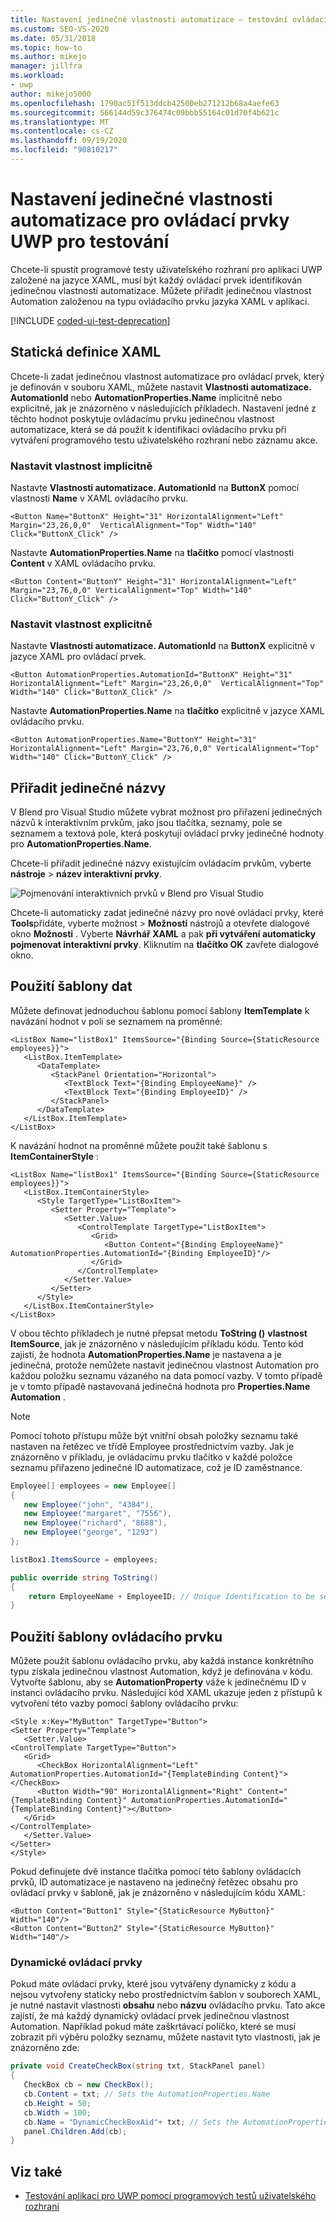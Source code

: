 ```yaml
---
title: Nastavení jedinečné vlastnosti automatizace – testování ovládacích prvků UWP
ms.custom: SEO-VS-2020
ms.date: 05/31/2018
ms.topic: how-to
ms.author: mikejo
manager: jillfra
ms.workload:
- uwp
author: mikejo5000
ms.openlocfilehash: 1790ac51f513ddcb42500eb271212b68a4aefe63
ms.sourcegitcommit: 566144d59c376474c09bbb55164c01d70f4b621c
ms.translationtype: MT
ms.contentlocale: cs-CZ
ms.lasthandoff: 09/19/2020
ms.locfileid: "90810217"
---
```

# <a name="set-a-unique-automation-property-for-uwp-controls-for-testing"></a>Nastavení jedinečné vlastnosti automatizace pro ovládací prvky UWP pro testování

Chcete-li spustit programové testy uživatelského rozhraní pro aplikaci UWP založené na jazyce XAML, musí být každý ovládací prvek identifikován jedinečnou vlastností automatizace. Můžete přiřadit jedinečnou vlastnost Automation založenou na typu ovládacího prvku jazyka XAML v aplikaci.

[!INCLUDE [coded-ui-test-deprecation](includes/coded-ui-test-deprecation.md)]

## <a name="static-xaml-definition"></a>Statická definice XAML

Chcete-li zadat jedinečnou vlastnost automatizace pro ovládací prvek, který je definován v souboru XAML, můžete nastavit **Vlastnosti automatizace. AutomationId** nebo **AutomationProperties.Name** implicitně nebo explicitně, jak je znázorněno v následujících příkladech. Nastavení jedné z těchto hodnot poskytuje ovládacímu prvku jedinečnou vlastnost automatizace, která se dá použít k identifikaci ovládacího prvku při vytváření programového testu uživatelského rozhraní nebo záznamu akce.

### <a name="set-the-property-implicitly"></a>Nastavit vlastnost implicitně

Nastavte **Vlastnosti automatizace. AutomationId** na **ButtonX** pomocí vlastnosti **Name** v XAML ovládacího prvku.

```xaml
<Button Name="ButtonX" Height="31" HorizontalAlignment="Left" Margin="23,26,0,0"  VerticalAlignment="Top" Width="140" Click="ButtonX_Click" />
```

Nastavte **AutomationProperties.Name** na **tlačítko** pomocí vlastnosti **Content** v XAML ovládacího prvku.

```xaml
<Button Content="ButtonY" Height="31" HorizontalAlignment="Left" Margin="23,76,0,0" VerticalAlignment="Top" Width="140" Click="ButtonY_Click" />
```

### <a name="set-the-property-explicitly"></a>Nastavit vlastnost explicitně

Nastavte **Vlastnosti automatizace. AutomationId** na **ButtonX** explicitně v jazyce XAML pro ovládací prvek.

```xaml
<Button AutomationProperties.AutomationId="ButtonX" Height="31" HorizontalAlignment="Left" Margin="23,26,0,0"  VerticalAlignment="Top" Width="140" Click="ButtonX_Click" />
```

Nastavte **AutomationProperties.Name** na **tlačítko** explicitně v jazyce XAML ovládacího prvku.

```xaml
<Button AutomationProperties.Name="ButtonY" Height="31" HorizontalAlignment="Left" Margin="23,76,0,0" VerticalAlignment="Top" Width="140" Click="ButtonY_Click" />
```

## <a name="assign-unique-names"></a>Přiřadit jedinečné názvy

V Blend pro Visual Studio můžete vybrat možnost pro přiřazení jedinečných názvů k interaktivním prvkům, jako jsou tlačítka, seznamy, pole se seznamem a textová pole, která poskytují ovládací prvky jedinečné hodnoty pro **AutomationProperties.Name**.

Chcete-li přiřadit jedinečné názvy existujícím ovládacím prvkům, vyberte **nástroje**  >  **název interaktivní prvky**.

![Pojmenování interaktivních prvků v Blend pro Visual Studio](../test/media/cuit_windowsstoreproperty_blend_1.png)

Chcete-li automaticky zadat jedinečné názvy pro nové ovládací prvky, které **Tools**přidáte, vyberte možnost  >  **Možnosti** nástrojů a otevřete dialogové okno **Možnosti** . Vyberte **Návrhář XAML** a pak **při vytváření automaticky pojmenovat interaktivní prvky**. Kliknutím na **tlačítko OK** zavřete dialogové okno.

## <a name="use-a-data-template"></a>Použití šablony dat

Můžete definovat jednoduchou šablonu pomocí šablony **ItemTemplate** k navázání hodnot v poli se seznamem na proměnné:

```xaml
<ListBox Name="listBox1" ItemsSource="{Binding Source={StaticResource employees}}">
   <ListBox.ItemTemplate>
      <DataTemplate>
         <StackPanel Orientation="Horizontal">
            <TextBlock Text="{Binding EmployeeName}" />
            <TextBlock Text="{Binding EmployeeID}" />
         </StackPanel>
      </DataTemplate>
   </ListBox.ItemTemplate>
</ListBox>
```

K navázání hodnot na proměnné můžete použít také šablonu s **ItemContainerStyle** :

```xaml
<ListBox Name="listBox1" ItemsSource="{Binding Source={StaticResource employees}}">
   <ListBox.ItemContainerStyle>
      <Style TargetType="ListBoxItem">
         <Setter Property="Template">
            <Setter.Value>
               <ControlTemplate TargetType="ListBoxItem">
                  <Grid>
                     <Button Content="{Binding EmployeeName}" AutomationProperties.AutomationId="{Binding EmployeeID}"/>
                  </Grid>
               </ControlTemplate>
            </Setter.Value>
         </Setter>
      </Style>
   </ListBox.ItemContainerStyle>
</ListBox>
```

V obou těchto příkladech je nutné přepsat metodu **ToString ()** **vlastnost ItemSource**, jak je znázorněno v následujícím příkladu kódu. Tento kód zajistí, že hodnota **AutomationProperties.Name** je nastavena a je jedinečná, protože nemůžete nastavit jedinečnou vlastnost Automation pro každou položku seznamu vázaného na data pomocí vazby. V tomto případě je v tomto případě nastavovaná jedinečná hodnota pro **Properties.Name Automation** .

> [!NOTE]
> Pomocí tohoto přístupu může být vnitřní obsah položky seznamu také nastaven na řetězec ve třídě Employee prostřednictvím vazby. Jak je znázorněno v příkladu, je ovládacímu prvku tlačítko v každé položce seznamu přiřazeno jedinečné ID automatizace, což je ID zaměstnance.

```csharp
Employee[] employees = new Employee[]
{
   new Employee("john", "4384"),
   new Employee("margaret", "7556"),
   new Employee("richard", "8688"),
   new Employee("george", "1293")
};

listBox1.ItemsSource = employees;

public override string ToString()
{
    return EmployeeName + EmployeeID; // Unique Identification to be set as the AutomationProperties.Name
}
```

## <a name="use-a-control-template"></a>Použití šablony ovládacího prvku

Můžete použít šablonu ovládacího prvku, aby každá instance konkrétního typu získala jedinečnou vlastnost Automation, když je definována v kódu. Vytvořte šablonu, aby se **AutomationProperty** váže k jedinečnému ID v instanci ovládacího prvku. Následující kód XAML ukazuje jeden z přístupů k vytvoření této vazby pomocí šablony ovládacího prvku:

```xaml
<Style x:Key="MyButton" TargetType="Button">
<Setter Property="Template">
   <Setter.Value>
<ControlTemplate TargetType="Button">
   <Grid>
      <CheckBox HorizontalAlignment="Left" AutomationProperties.AutomationId="{TemplateBinding Content}"></CheckBox>
      <Button Width="90" HorizontalAlignment="Right" Content="{TemplateBinding Content}" AutomationProperties.AutomationId="{TemplateBinding Content}"></Button>
   </Grid>
</ControlTemplate>
   </Setter.Value>
</Setter>
</Style>
```

Pokud definujete dvě instance tlačítka pomocí této šablony ovládacích prvků, ID automatizace je nastaveno na jedinečný řetězec obsahu pro ovládací prvky v šabloně, jak je znázorněno v následujícím kódu XAML:

```xaml
<Button Content="Button1" Style="{StaticResource MyButton}" Width="140"/>
<Button Content="Button2" Style="{StaticResource MyButton}" Width="140"/>
```

### <a name="dynamic-controls"></a>Dynamické ovládací prvky

Pokud máte ovládací prvky, které jsou vytvářeny dynamicky z kódu a nejsou vytvořeny staticky nebo prostřednictvím šablon v souborech XAML, je nutné nastavit vlastnosti **obsahu** nebo **názvu** ovládacího prvku. Tato akce zajistí, že má každý dynamický ovládací prvek jedinečnou vlastnost Automation. Například pokud máte zaškrtávací políčko, které se musí zobrazit při výběru položky seznamu, můžete nastavit tyto vlastnosti, jak je znázorněno zde:

```csharp
private void CreateCheckBox(string txt, StackPanel panel)
{
   CheckBox cb = new CheckBox();
   cb.Content = txt; // Sets the AutomationProperties.Name
   cb.Height = 50;
   cb.Width = 100;
   cb.Name = "DynamicCheckBoxAid"+ txt; // Sets the AutomationProperties.AutomationId
   panel.Children.Add(cb);
}
```

## <a name="see-also"></a>Viz také

- [Testování aplikací pro UWP pomocí programových testů uživatelského rozhraní](../test/test-uwp-app-with-coded-ui-test.md)
